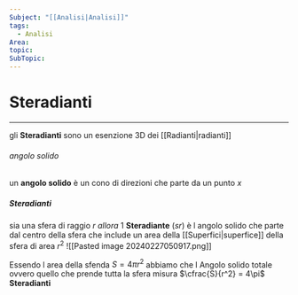 ```yaml
---
Subject: "[[Analisi|Analisi]]"
tags:
  - Analisi
Area: 
topic: 
SubTopic: 
---
```

# Steradianti
---
gli __Steradianti__ sono un esenzione 3D dei [[Radianti|radianti]] 

###### angolo solido
un __angolo solido__ è un cono di direzioni che parte da un punto $x$ 
##### Steradianti
sia una sfera di raggio $r$
_allora_ $1$ __Steradiante__ ($sr$) è l angolo solido che parte dal centro della sfera che include un area della [[Superfici|superfice]] della sfera di area $r^2$ 
![[Pasted image 20240227050917.png]]

Essendo l area della sfenda $S=4\pi r^2$ abbiamo che l Angolo solido totale ovvero quello che prende tutta la sfera misura $\cfrac{S}{r^2} = 4\pi$ __Steradianti__
